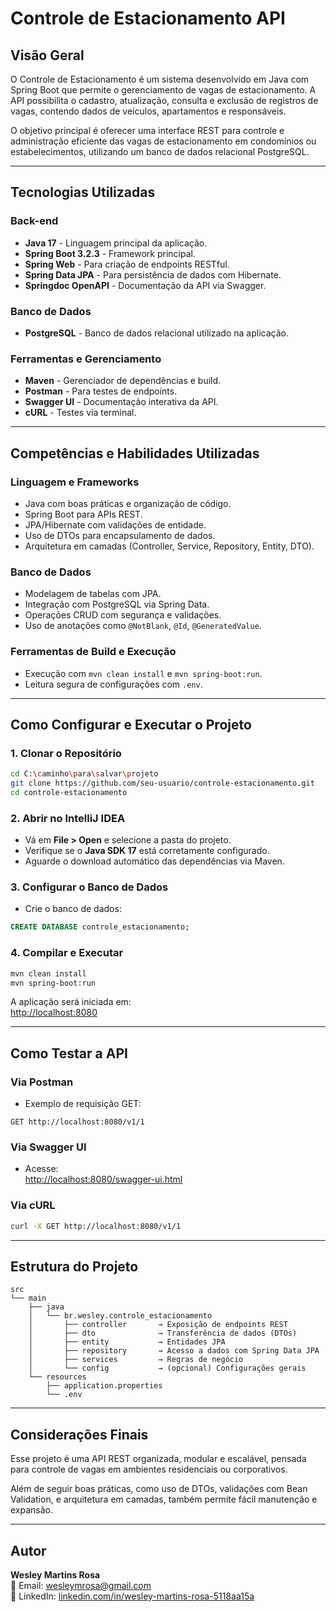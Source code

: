 # Controle de Estacionamento API

## Visão Geral

O Controle de Estacionamento é um sistema desenvolvido em Java com Spring Boot que permite o gerenciamento de vagas de estacionamento. A API possibilita o cadastro, atualização, consulta e exclusão de registros de vagas, contendo dados de veículos, apartamentos e responsáveis.

O objetivo principal é oferecer uma interface REST para controle e administração eficiente das vagas de estacionamento em condomínios ou estabelecimentos, utilizando um banco de dados relacional PostgreSQL.

---

## Tecnologias Utilizadas

### Back-end

- **Java 17** - Linguagem principal da aplicação.
- **Spring Boot 3.2.3** - Framework principal.
- **Spring Web** - Para criação de endpoints RESTful.
- **Spring Data JPA** - Para persistência de dados com Hibernate.
- **Springdoc OpenAPI** - Documentação da API via Swagger.

### Banco de Dados

- **PostgreSQL** - Banco de dados relacional utilizado na aplicação.

### Ferramentas e Gerenciamento

- **Maven** - Gerenciador de dependências e build.
- **Postman** - Para testes de endpoints.
- **Swagger UI** - Documentação interativa da API.
- **cURL** - Testes via terminal.

---

## Competências e Habilidades Utilizadas

### Linguagem e Frameworks

- Java com boas práticas e organização de código.
- Spring Boot para APIs REST.
- JPA/Hibernate com validações de entidade.
- Uso de DTOs para encapsulamento de dados.
- Arquitetura em camadas (Controller, Service, Repository, Entity, DTO).

### Banco de Dados

- Modelagem de tabelas com JPA.
- Integração com PostgreSQL via Spring Data.
- Operações CRUD com segurança e validações.
- Uso de anotações como `@NotBlank`, `@Id`, `@GeneratedValue`.

### Ferramentas de Build e Execução

- Execução com `mvn clean install` e `mvn spring-boot:run`.
- Leitura segura de configurações com `.env`.

---

## Como Configurar e Executar o Projeto

### 1. Clonar o Repositório

```bash
cd C:\caminho\para\salvar\projeto
git clone https://github.com/seu-usuario/controle-estacionamento.git
cd controle-estacionamento
```

### 2. Abrir no IntelliJ IDEA

- Vá em **File > Open** e selecione a pasta do projeto.
- Verifique se o **Java SDK 17** está corretamente configurado.
- Aguarde o download automático das dependências via Maven.

### 3. Configurar o Banco de Dados

- Crie o banco de dados:

```sql
CREATE DATABASE controle_estacionamento;
```


### 4. Compilar e Executar

```bash
mvn clean install
mvn spring-boot:run
```

A aplicação será iniciada em:  
[http://localhost:8080](http://localhost:8080)

---

## Como Testar a API

### Via Postman

- Exemplo de requisição GET:

```
GET http://localhost:8080/v1/1
```

### Via Swagger UI

- Acesse:  
[http://localhost:8080/swagger-ui.html](http://localhost:8080/swagger-ui.html)

### Via cURL

```bash
curl -X GET http://localhost:8080/v1/1
```

---

## Estrutura do Projeto

```
src
└── main
    ├── java
    │   └── br.wesley.controle_estacionamento
    │       ├── controller       → Exposição de endpoints REST
    │       ├── dto              → Transferência de dados (DTOs)
    │       ├── entity           → Entidades JPA
    │       ├── repository       → Acesso a dados com Spring Data JPA
    │       ├── services         → Regras de negócio
    │       └── config           → (opcional) Configurações gerais
    └── resources
        ├── application.properties
        └── .env
```

---

## Considerações Finais

Esse projeto é uma API REST organizada, modular e escalável, pensada para controle de vagas em ambientes residenciais ou corporativos.

Além de seguir boas práticas, como uso de DTOs, validações com Bean Validation, e arquitetura em camadas, também permite fácil manutenção e expansão.

---

## Autor

**Wesley Martins Rosa**  
📧 Email: wesleymrosa@gmail.com  
🔗 LinkedIn: [linkedin.com/in/wesley-martins-rosa-5118aa15a](https://www.linkedin.com/in/wesley-martins-rosa-5118aa15a)

